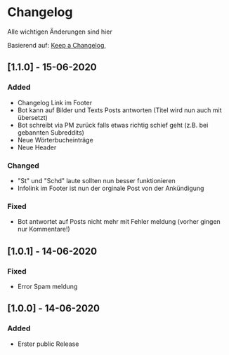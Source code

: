 # Changelog
Alle wichtigen Änderungen sind hier

Basierend auf: [Keep a Changelog](https://keepachangelog.com/en/1.0.0/),

## [1.1.0] - 15-06-2020
### Added
- Changelog Link im Footer
- Bot kann auf Bilder und Texts Posts antworten (Titel wird nun auch mit übersetzt)
- Bot schreibt via PM zurück falls etwas richtig schief geht (z.B. bei gebannten Subreddits)
- Neue Wörterbucheinträge
- Neue Header

### Changed
- "St" und "Schd" laute sollten nun besser funktionieren
- Infolink im Footer ist nun der orginale Post von der Ankündigung

### Fixed
- Bot antwortet auf Posts nicht mehr mit Fehler meldung (vorher gingen nur Kommentare!)


## [1.0.1] - 14-06-2020
### Fixed
- Error Spam meldung

## [1.0.0] - 14-06-2020
### Added
- Erster public Release
